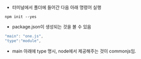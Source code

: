 * 터미널에서 폴더에 들어간 다음 아래 명령어 실행

```
npm init --yes
```

* package.json이 생성되는 것을 볼 수 있음

```js
"main": "one.js",
"type":"module",
```

* main 아래에 type 명시, node에서 제공해주는 것이 commonjs임.